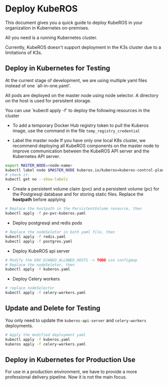 # Deploy KubeROS

This document gives you a quick guide to deploy KubeROS in your organization in Kubernetes on-premises. 

All you need is a running Kubernetes cluster. 

Currently, KubeROS doesn't support deployment in the K3s cluster due to a limitations of K3s.



## Deploy in Kubernetes for Testing

At the current stage of development, we are using multiple yaml files instead of one `all-in-one.yaml'. 

All pods are deployed on the master node using node selector. A directory on the host is used for persistent storage. 

You can use `kubectl apply -f' to deploy the following resources in the cluster
 
 - To add a temporary Docker Hub registry token to pull the Kuberos image, use the command in the file `temp_registry_credential`

 - Label the master node
If you have only one local K8s cluster, we recommend deploying all KubeROS components on the master node to improve communication between the KubeROS API server and the Kubernetes API server.

```bash
export MASTER_NODE=<node-name>
kubectl label node $MASTER_NODE kuberos.io/kuberos=kuberos-control-plane
# check it: 
kubectl get no --show-labels
```

 - Create a persistent volume claim (pvc) and a persistent volume (pc) for the Postgresql database and for storing static files. 
 Replace the **hostpath** before applying
```bash
# Replace the hostpath in the PersistentVolume resource, then
kubectl apply -f pv-pvc-kuberos.yaml
```

 - Deploy postgresql and redis pods
```bash
# Replace the nodeSeletor in both yaml file, then
kubectl apply -f redis.yaml
kubectl apply -f postgres.yaml
```

 - Deploy KubeROS api server
```bash
# Modify the ENV DJANGO_ALLOWED_HOSTS -> TODO use configmap
# Replace the nodeSeletor, then
kubectl apply -f kuberos.yaml
```

 - Deploy Celery workers
```bash
# replace nodeSelector
kubectl apply -f celery-workers.yaml
```


## Update and Delete for Testing

You only need to update the `kuberos-api-server` and `celery-workers` deployments. 

```bash
# Apply the modified deployment yaml 
kubectl apply -f kuberos.yaml
kuberos apply -f celery-workers.yaml
```




## Deploy in Kubernetes for Production Use
For use in a production environment, we have to provide a more professional delivery pipeline. Now it is not the main focus.
